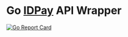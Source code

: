 # Go [IDPay](https://idpay.ir/) API Wrapper

[![Go Report Card](https://goreportcard.com/badge/github.com/nothyphen/idpays)](https://goreportcard.com/report/github.com/nothyphen/idpays)